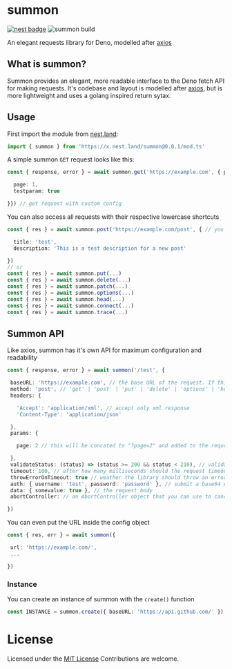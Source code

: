 # summon

 [![nest badge](https://nest.land/badge.svg)](https://nest.land/package/summon) ![summon build](https://img.shields.io/github/workflow/status/MartonDev/summon/CI%20check)

 An elegant requests library for Deno, modelled after [axios](https://npmjs.org/package/axios)

## What is summon?
 Summon provides an elegant, more readable interface to the Deno fetch API for making requests. It's codebase and layout is modelled after [axios](https://npmjs.org/package/axios), but is more lightweight and uses a golang inspired return sytax.

## Usage
 First import the module from [nest.land](https://nest.land/package/summon):
 ```ts
 import { summon } from 'https://x.nest.land/summon@0.0.1/mod.ts'
 ```

 A simple summon `GET` request looks like this:

 ```ts
 const { response, error } = await summon.get('https://example.com', { params: {

   page: 1,
   testparam: true

 }}) // get request with custom config
 ```
 You can also access all requests with their respective lowercase shortcuts
 
 ```ts
 const { res } = await summon.post('https://example.com/post', { // you can also use shortcuts to response and error (res, err)

   title: 'test',
   description: 'This is a test description for a new post'

 })
 // or
 const { res } = await summon.put(...)
 const { res } = await summon.delete(...)
 const { res } = await summon.patch(...)
 const { res } = await summon.options(...)
 const { res } = await summon.head(...)
 const { res } = await summon.connect(...)
 const { res } = await summon.trace(...)
 ```

## Summon API
 Like axios, summon has it's own API for maximum configuration and readability

 ```ts
 const { response, error } = await summon('/test', {

  baseURL: 'https://example.com', // the base URL of the request. If this is not undefined, the library will concat the url to the value of this field. In this request, the baseURL and the url will be concated to https://example.com/test
  method: 'post', // 'get' | 'post' | 'put' | 'delete' | 'options' | 'head' | 'connect' | 'trace' | 'patch'
  headers: {

    'Accept': 'application/xml', // accept only xml response
    'Content-Type': 'application/json'

  },
  params: {

    page: 2 // this will be concated to "?page=2" and added to the request url

  },
  validateStatus: (status) => (status >= 200 && status < 210), // validate the returned status. In this example, if the status code is greater than 210, the result gives an error
  timeout: 100, // after how many milliseconds should the request timeout. Default is 0
  throwErrorOnTimeout: true // weather the library should throw an error on timeout (this will terminate your app, because of the way Deno behaves) Default: false
  auth: { username: 'test', password: 'password' }, // submit a base64 encoded auth request
  data: { somevalue: true }, // the request body 
  abortController: // an AbortController object that you can use to cancel/abort your request

 })
 ```
 You can even put the URL inside the config object
 ```ts
 const { res, err } = await summon({

  url: 'https://example.com/',
  ...

 })
 ```

### Instance
 You can create an instance of summon with the `create()` function
 ```ts
 const INSTANCE = summon.create({ baseURL: 'https://api.github.com/' })
 ```

# License
Licensed under the [MIT License](https://github.com/MartonDev/summon/blob/master/LICENSE)
Contributions are welcome. 